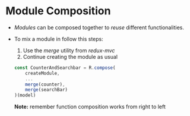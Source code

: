 # Module Composition

- *Modules* can be composed together to *reuse* different functionalities.

<!-- STORY -->

- To mix a module in follow this steps:

  1. Use the *merge* utility from *redux-mvc*
  2. Continue creating the module as usual 

  ```js
  const CounterAndSearchbar = R.compose(
      createModule,
      ...
      merge(counter),
      merge(searchBar)
  )(model)

  ```

  **Note:** remember function composition works from right to left

